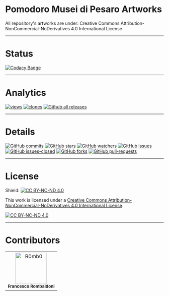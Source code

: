 # Pomodoro Musei di Pesaro Artworks
All repository's artworks are under: Creative Commons Attribution-NonCommercial-NoDerivatives 4.0 International License

---

# Status
[![Codacy Badge](https://app.codacy.com/project/badge/Grade/2c5a5aee8b0c4e54a54c0271db2ce8ad)](https://app.codacy.com/gh/Pomodoro-Musei-di-Pesaro/Pomodoro-Musei-di-Pesaro-Artworks/dashboard?utm_source=gh&utm_medium=referral&utm_content=&utm_campaign=Badge_grade)

---

# Analytics
[![views](https://raw.githubusercontent.com/Pomodoro-Musei-di-Pesaro/Pomodoro-Musei-di-Pesaro-Artworks/traffic/traffic-Pomodoro-Musei-di-Pesaro-Artworks/views.svg)](https://github.com/Pomodoro-Musei-di-Pesaro/Pomodoro-Musei-di-Pesaro-Artworks)
[![clones](https://raw.githubusercontent.com/Pomodoro-Musei-di-Pesaro/Pomodoro-Musei-di-Pesaro-Artworks/traffic/traffic-Pomodoro-Musei-di-Pesaro-Artworks/clones.svg)](https://github.com/Pomodoro-Musei-di-Pesaro/Pomodoro-Musei-di-Pesaro-Artworks)
[![Github all releases](https://img.shields.io/github/downloads/Pomodoro-Musei-di-Pesaro/Pomodoro-Musei-di-Pesaro-Artworks/total.svg)](https://GitHub.com/Pomodoro-Musei-di-Pesaro/Pomodoro-Musei-di-Pesaro-Artworks/releases/)

---

# Details
[![GitHub commits](https://badgen.net/github/commits/Pomodoro-Musei-di-Pesaro/Pomodoro-Musei-di-Pesaro-Artworks)](https://GitHub.com/Pomodoro-Musei-di-Pesaro/Pomodoro-Musei-di-Pesaro-Artworks/commit/)
[![GitHub stars](https://badgen.net/github/stars/Pomodoro-Musei-di-Pesaro/Pomodoro-Musei-di-Pesaro-Artworks)](https://GitHub.com/Pomodoro-Musei-di-Pesaro/Pomodoro-Musei-di-Pesaro-Artworks/stargazers/)
[![GitHub watchers](https://img.shields.io/github/watchers/Pomodoro-Musei-di-Pesaro/Pomodoro-Musei-di-Pesaro-Artworks?color=blue)](https://github.com/Pomodoro-Musei-di-Pesaro/Pomodoro-Musei-di-Pesaro-Artworks/watchers)
[![GitHub issues](https://img.shields.io/github/issues/Pomodoro-Musei-di-Pesaro/Pomodoro-Musei-di-Pesaro-Artworks.svg)](https://GitHub.com/Pomodoro-Musei-di-Pesaro/Pomodoro-Musei-di-Pesaro-Artworks/issues/)
[![GitHub issues-closed](https://img.shields.io/github/issues-closed/Pomodoro-Musei-di-Pesaro/Pomodoro-Musei-di-Pesaro-Artworks.svg)](https://GitHub.com/Pomodoro-Musei-di-Pesaro/Pomodoro-Musei-di-Pesaro-Artworks/issues?q=is%3Aissue+is%3Aclosed)
[![GitHub forks](https://badgen.net/github/forks/Pomodoro-Musei-di-Pesaro/Pomodoro-Musei-di-Pesaro-Artworks/)](https://GitHub.com/Pomodoro-Musei-di-Pesaro/Pomodoro-Musei-di-Pesaro-Artworks/network/)
[![GitHub pull-requests](https://img.shields.io/github/issues-pr/Pomodoro-Musei-di-Pesaro/Pomodoro-Musei-di-Pesaro-Artworks.svg)](https://GitHub.com/Pomodoro-Musei-di-Pesaro/Pomodoro-Musei-di-Pesaro-Artworks/pull/)

---

# License
Shield: [![CC BY-NC-ND 4.0][cc-by-nc-nd-shield]][cc-by-nc-nd]

This work is licensed under a
[Creative Commons Attribution-NonCommercial-NoDerivatives 4.0 International License][cc-by-nc-nd].

[![CC BY-NC-ND 4.0][cc-by-nc-nd-image]][cc-by-nc-nd]

[cc-by-nc-nd]: http://creativecommons.org/licenses/by-nc-nd/4.0/
[cc-by-nc-nd-image]: https://licensebuttons.net/l/by-nc-nd/4.0/88x31.png
[cc-by-nc-nd-shield]: https://img.shields.io/badge/License-CC%20BY--NC--ND%204.0-lightgrey.svg

---

# Contributors
<!-- readme: collaborators,contributors -start -->
<table>
<tr>
    <td align="center">
        <a href="https://github.com/R0mb0">
            <img src="https://avatars.githubusercontent.com/u/72658034?v=4" width="100;" alt="R0mb0"/>
            <br />
            <sub><b>Francesco Rombaldoni</b></sub>
        </a>
    </td>
    </tr>
</table>
<!-- readme: collaborators,contributors -end -->
